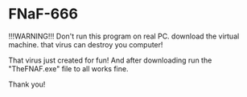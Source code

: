 # FNaF-666

!!!WARNING!!! Don't run this program on real PC. download the virtual machine. that virus can destroy you computer!

That virus just created for fun! And after downloading run the "TheFNAF.exe" file to all works fine.

Thank you!
